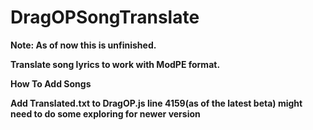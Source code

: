 # DragOPSongTranslate
<b>Note: As of now this is unfinished.

Translate song lyrics to work with ModPE format.

<b>How To Add Songs</b>

Add Translated.txt to DragOP.js line 4159(as of the latest beta) might need to do some exploring for newer version
